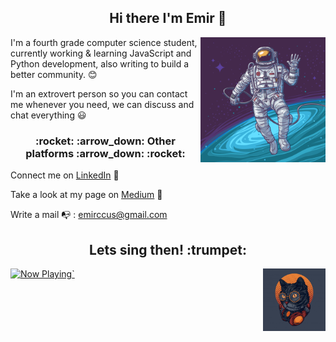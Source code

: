 
<h2 align="center">
  Hi there I'm Emir 👋
</h2>
  <img align="right" width="200" height="200" src="https://raw.githubusercontent.com/emirkivrak/emirkivrak/master/11.jpg">

I'm a fourth grade computer science student, currently working & learning JavaScript and Python development,  also writing to build a better community. :blush:

I'm an extrovert person so you can contact me whenever you need, we can discuss and chat everything :smiley: 

<h3 align="center">
 :rocket: :arrow_down: Other platforms :arrow_down: :rocket:
</h2> 

Connect me on [LinkedIn](https://www.linkedin.com/in/emirkivrak/ "Emir Kıvrak LinkedIN")  :necktie:

Take a look at my page on [Medium](https://medium.com/@emirccus "Emir Kıvrak Medium") :newspaper:

Write a mail :mailbox_with_no_mail: : emirccus@gmail.com

<h2 align="center">
 Lets sing then! :trumpet:
</h2> 
<img align="right" width="100" height="100" src="https://raw.githubusercontent.com/emirkivrak/emirkivrak/master/cat-music-illustration_56972-77.jpg">


<a href="https://now-playing-joshlmao.vercel.app/now-playing">
    <img src="https://now-playing-joshlmao.vercel.app/now-playing" width="256" height="64" alt="Now Playing">`
</a>







